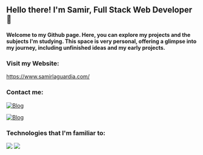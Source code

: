 <h2 >Hello there! I'm Samir, Full Stack Web Developer 🙂</h2>
<h4>Welcome to my Github page. Here, you can explore my projects and the subjects I'm studying. This space is very personal, offering a glimpse into my journey, including unfinished ideas and my early projects.</h4>
<h3>Visit my Website:</h3>

https://www.samirlaguardia.com/

<h3>Contact me:</h3>

[![Blog](https://img.shields.io/badge/WhatsApp-25D366?style=for-the-badge&logo=whatsapp&logoColor=white)](https://api.whatsapp.com/send?phone=5527997761863)

[![Blog](https://img.shields.io/badge/LinkedIn-0077B5?style=for-the-badge&logo=linkedin&logoColor=white)](https://www.linkedin.com/in/samir-laguardia/)

<h3>Technologies that I'm familiar to:</h3>
<img src="https://skillicons.dev/icons?i=html,css,javascript,typescript,react,next,nodejs,nestjs,prisma,tailwind,docker,git,github">
<img src="https://skillicons.dev/icons?i=java,spring,hibernate,idea,mongodb,mysql,postgres,cs,dotnet,py,django,discord,postman">
